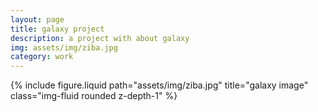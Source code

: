 ```yaml
---
layout: page
title: galaxy project 
description: a project with about galaxy
img: assets/img/ziba.jpg
category: work
---
```


<div class="row">
    <div class="col-sm mt-3 mt-md-0">
        {% include figure.liquid path="assets/img/ziba.jpg" title="galaxy image" class="img-fluid rounded z-depth-1" %}
    </div>
</div>
